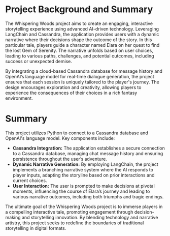 # Project Background and Summary
The Whispering Woods project aims to create an engaging, interactive storytelling experience using advanced AI-driven technology. Leveraging LangChain and Cassandra, the application provides users with a dynamic narrative where their decisions shape the outcome of the story. In this particular tale, players guide a character named Elara on her quest to find the lost Gem of Serenity. The narrative unfolds based on user choices, leading to various paths, challenges, and potential outcomes, including success or unexpected demise.

By integrating a cloud-based Cassandra database for message history and OpenAI’s language model for real-time dialogue generation, the project ensures that each session is uniquely tailored to the player's journey. The design encourages exploration and creativity, allowing players to experience the consequences of their choices in a rich fantasy environment.

# Summary

This project utilizes Python to connect to a Cassandra database and OpenAI's language model. Key components include:
- **Cassandra Integration:** The application establishes a secure connection to a Cassandra database, managing chat message history and ensuring persistence throughout the user’s adventure.
- **Dynamic Narrative Generation:** By employing LangChain, the project implements a branching narrative system where the AI responds to player inputs, adapting the storyline based on prior interactions and current choices.
- **User Interaction:** The user is prompted to make decisions at pivotal moments, influencing the course of Elara’s journey and leading to various narrative outcomes, including both triumphs and tragic endings.
  
The ultimate goal of the Whispering Woods project is to immerse players in a compelling interactive tale, promoting engagement through decision-making and storytelling innovation. By blending technology and narrative artistry, this project seeks to redefine the boundaries of traditional storytelling in digital formats.
